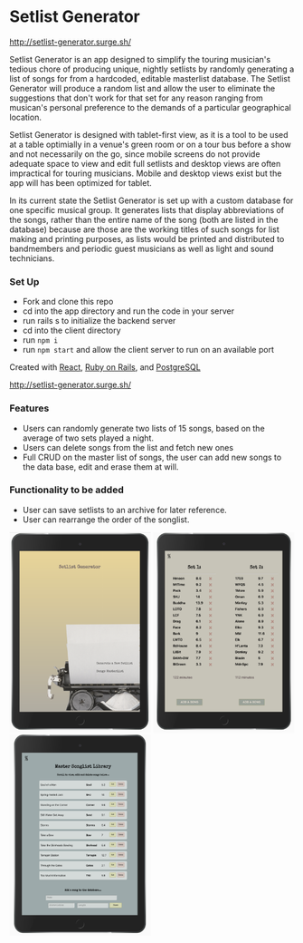 # Setlist Generator

http://setlist-generator.surge.sh/

Setlist Generator is an app designed to simplify the touring musician's tedious chore of producing unique, nightly setlists by randomly generating a list of songs for from a hardcoded, editable masterlist database.  The Setlist Generator will produce a random list and allow the user to eliminate the suggestions that don't work for that set for any reason ranging from musican's personal preference to the demands of a particular geographical location.  

<!-- 
A user will be able to generate a random list, rearrange it and archive the final version to a database, to help avoid song overlap at the same venue in a short period of time as well as excessive overlap of the same songs on consecutive nights in the same tour run.   -->

Setlist Generator is designed with tablet-first view, as it is a tool to be used at a table optimially in a venue's green room or on a tour bus before a show and not necessarily on the go, since mobile screens do not provide adequate space to view and edit full setlists and desktop views are often impractical for touring musicians.  Mobile and desktop views exist but the app will has been optimized for tablet. 

In its current state the Setlist Generator is set up with a custom database for one specific musical group.  It generates lists that display abbreviations of the songs, rather than the entire name of the song (both are listed in the database) because are those are the working titles of such songs for list making and printing purposes, as lists would be printed and distributed to bandmembers and  periodic guest musicians as well as light and sound technicians.


### Set Up
* Fork and clone this repo
* cd into the app directory and run the code in your server
* run rails s to initialize the backend server
* cd into the client directory
* run `npm i`
* run `npm start` and allow the client server to run on an available port


Created with [React](https://reactjs.org/), [Ruby on Rails](https://rubyonrails.org/), and [PostgreSQL](https://www.postgresql.org/)

http://setlist-generator.surge.sh/
### Features
* Users can randomly generate two lists of 15 songs, based on the average of two   sets played a night.
* Users can delete songs from the list and fetch new ones
* Full CRUD on the master list of songs, the user can add new songs to the data base, edit and erase them at will.

### Functionality to be added 
* User can save setlists to an archive for later reference.
* User can rearrange the order of the songlist.


<img src="assets/setlist_generator_pg1.png" alt="homescreen" width="250"/> 
<img src="assets/setlist_generator_pg2.png" alt="generated lists" width="250"/> 
<img src="assets/setlist_generator_pg3.png" alt="masterlist" width="250"/> 


